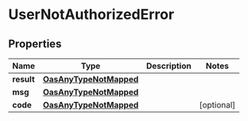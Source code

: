 

# UserNotAuthorizedError

## Properties

Name | Type | Description | Notes
------------ | ------------- | ------------- | -------------
**result** | [**OasAnyTypeNotMapped**](.md) |  | 
**msg** | [**OasAnyTypeNotMapped**](.md) |  | 
**code** | [**OasAnyTypeNotMapped**](.md) |  |  [optional]




